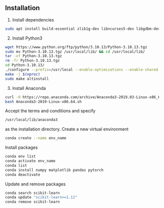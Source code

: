 ## Installation
1. Install dependencies
```bash
sudo apt install build-essential zlib1g-dev libncurses5-dev libgdbm-dev libnss3-dev libssl-dev libreadline-dev libffi-dev libsqlite3-dev wget libbz2-dev
```
2. Install Python3
```bash
wget https://www.python.org/ftp/python/3.10.13/Python-3.10.13.tgz
sudo mv Python-3.10.13.tgz /usr/local/lib/ && cd /usr/local/lib/
tar -xf Python-3.10.13.tgz
rm -fr Python-3.10.13.tgz
cd Python-3.10.13/
./configure --prefix=/usr/local --enable-optimizations --enable-shared
make -j $(nproc)
sudo make altinstall
```
3. Install Anaconda
```bash
curl -O https://repo.anaconda.com/archive/Anaconda3-2019.03-Linux-x86_64.sh
bash Anaconda3-2019-Linux-x86.64.sh
```
Accept the terms and conditions and specify
```bash
/usr/local/lib/anaconda3
```
as the installation directory. Create a new virtual environment
```bash
conda create --name env_name
```
Install packages
```bash
conda env list
conda activate env_name
conda list
conda install numpy matplotlib pandas pytorch
conda deactivate 
```
Update and remove packages
```bash
conda search scikit-learn
conda update "scikit-learn>=1.11"
conda remove scikit-learn
```
